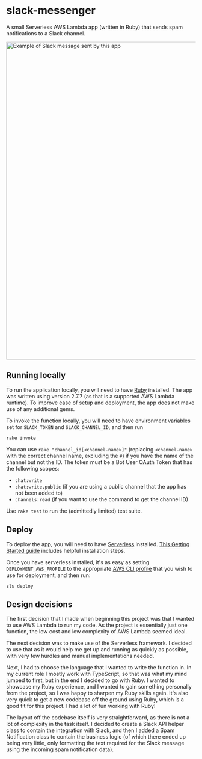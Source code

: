 # slack-messenger

A small Serverless AWS Lambda app (written in Ruby) that sends spam notifications to a Slack channel.

<img width="846" alt="Example of Slack message sent by this app" src="https://user-images.githubusercontent.com/43446888/222897225-f94303f0-3c3a-479f-939f-b825d42d3063.png">

## Running locally

To run the application locally, you will need to have [Ruby](https://www.ruby-lang.org/en/) installed. The app was written using version 2.7.7 (as that is a supported AWS Lambda runtime). To improve ease of setup and deployment, the app does not make use of any additional gems.

To invoke the function locally, you will need to have environment variables set for `SLACK_TOKEN` and `SLACK_CHANNEL_ID`, and then run
```
rake invoke
```
You can use `rake "channel_id[<channel-name>]"` (replacing `<channel-name>` with the correct channel name, excluding the `#`) if you have the name of the channel but not the ID. The token must be a Bot User OAuth Token that has the following scopes:
- `chat:write`
- `chat:write.public` (if you are using a public channel that the app has not been added to)
- `channels:read` (if you want to use the command to get the channel ID)

Use `rake test` to run the (admittedly limited) test suite.

## Deploy

To deploy the app, you will need to have [Serverless](https://www.serverless.com/) installed. [This Getting Started guide](https://www.serverless.com/framework/docs/getting-started) includes helpful installation steps.

Once you have serverless installed, it's as easy as setting `DEPLOYMENT_AWS_PROFILE` to the appropriate [AWS CLI profile](https://docs.aws.amazon.com/cli/latest/userguide/cli-configure-profiles.html) that you wish to use for deployment, and then run:
```
sls deploy
```

<!-- The app is available at `https://slack-messenger.rudidykman.co.za/dev/spam-notification`, but that will send the alert to my personal Slack workspace. -->

## Design decisions

The first decision that I made when beginning this project was that I wanted to use AWS Lambda to run my code. As the project is essentially just one function, the low cost and low complexity of AWS Lambda seemed ideal.

The next decision was to make use of the Serverless framework. I decided to use that as it would help me get up and running as quickly as possible, with very few hurdles and manual implementations needed.

Next, I had to choose the language that I wanted to write the function in. In my current role I mostly work with TypeScript, so that was what my mind jumped to first, but in the end I decided to go with Ruby. I
wanted to showcase my Ruby experience, and I wanted to gain something personally from the project, so I was happy to sharpen my Ruby skills again. It's also very quick to get a new codebase off the ground using Ruby, which is a good fit for this project. I had a lot of fun working with Ruby!

The layout off the codebase itself is very straightforward, as there is not a lot of complexity in the task itself. I decided to create a Slack API helper class to contain the integration with Slack, and then I added a Spam Notification class to contain the business logic (of which there ended up being very little, only formatting the text required for the Slack message using the incoming spam notification data).
